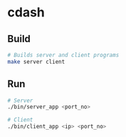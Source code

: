 # cdash

## Build
```bash
# Builds server and client programs
make server client
```

## Run
```bash
# Server
./bin/server_app <port_no>

# Client
./bin/client_app <ip> <port_no>
```